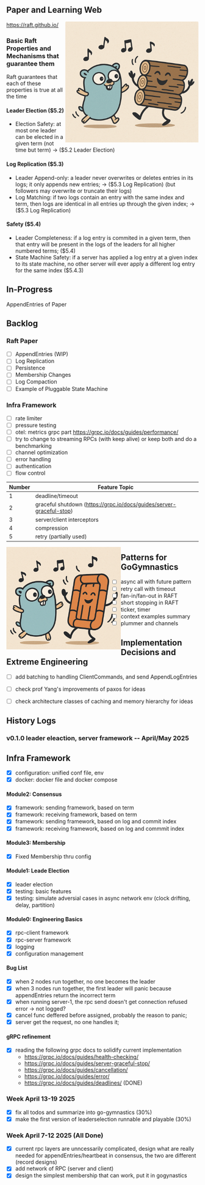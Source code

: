 
## Paper and Learning Web

<img src="img/logo2.jpg" alt="My Image" align="right" width="350">

https://raft.github.io/

### Basic Raft Properties and Mechanisms that guarantee them
Raft guarantees that each of these properties is true at all the time
#### Leader Election ($5.2)
- Election Safety: at most one leader can be elected in a given term (not time but term) -> ($5.2 Leader Election)
#### Log Replication ($5.3)
- Leader Append-only: a leader never overwrites or deletes entries in its logs; it only appends new entries; -> ($5.3 Log Replication)
(but followers may overwrite or truncate their logs)
- Log Matching: if two logs contain an entry with the same index and term, then logs are identical in all entries up through the given index; -> ($5.3 Log Replication)
#### Safety ($5.4)
- Leader Completeness: if a log entry is commited in a given term, then that entry will be present in the logs of the leaders for all higher numbered terms; ($5.4)
- State Machine Safety: if a server has applied a log entry at a given index to its state machine, no other server will ever apply a different log entry for the same index ($5.4.3)

## In-Progress
AppendEntries of Paper

## Backlog

### Raft Paper
- [ ] AppendEntries (WIP)
- [ ] Log Replication
- [ ] Persistence
- [ ] Membership Changes
- [ ] Log Compaction
- [ ] Example of Pluggable State Machine

### Infra Framework
- [ ] rate limiter
- [ ] pressure testing
- [ ] otel: metrics
grpc part
https://grpc.io/docs/guides/performance/
- [ ] try to change to streaming RPCs (with keep alive) or keep both and do a benchmarking
- [ ] channel optimization
- [ ] error handling
- [ ] authentication
- [ ] flow control
      
| Number | Feature Topic                                                        |
| ------ | -------------------------------------------------------------------- |
| 1      | deadline/timeout                                                     |
| 2      | graceful shutdown (https://grpc.io/docs/guides/server-graceful-stop) |
| 3      | server/client interceptors                                           |
| 4      | compression                                                          |
| 5      | retry (partially used)                                               |



<img src="img/logo1.jpg" alt="My Image" align="left" width="300">

## Patterns for GoGymnastics
- [ ] async all with future pattern
- [ ] retry call with timeout
- [ ] fan-in/fan-out in RAFT
- [ ] short stopping in RAFT
- [ ] ticker, timer
- [ ] context examples summary
- [ ] plummer and channels

## Implementation Decisions and Extreme Engineering
- [ ] add batching to handling ClientCommands, and send AppendLogEntries
- [ ] check prof Yang's improvements of paxos for ideas
- [ ] check architecture classes of caching and memory hierarchy for ideas


## History Logs

### v0.1.0 leader eleaction, server framework -- April/May 2025

## Infra Framework
- [x] configuration: unified conf file, env
- [x] docker: docker file and docker compose

#### Module2: Consensus
- [x] framework: sending framework, based on term
- [x] framework: receiving framework, based on term
- [x] framework: sending framework, based on log and commit index
- [x] framework: receiving framework, based on log and commmit index

#### Module3: Membership
- [x] Fixed Membership thru config

#### Module1: Leade Election
- [x] leader election
- [x] testing: basic features
- [x] testing: simulate adversial cases in async network env (clock drifting, delay, partition)

#### Module0: Engineering Basics
- [x] rpc-client framework
- [X] rpc-server framework
- [x] logging
- [x] configuration management

#### Bug List 
- [x] when 2 nodes run together, no one becomes the leader
- [x] when 3 nodes run together, the first leader will panic because appendEntries return the incorrect term
- [x] when running server-1, the rpc send doesn't get connection refused error -> not logged?
- [x] cancel func deffered before assigned, probably the reason to panic;
- [x] server get the request, no one handles it;

#### gRPC refinement
- [x] reading the following grpc docs to solidify current implementation
    - https://grpc.io/docs/guides/health-checking/ 
    - https://grpc.io/docs/guides/server-graceful-stop/
    - https://grpc.io/docs/guides/cancellation/
    - https://grpc.io/docs/guides/error/
    - https://grpc.io/docs/guides/deadlines/ (DONE)

### Week April 13-19 2025
- [x] fix all todos and summarize into go-gymnastics (30%)
- [x] make the first version of leaderselection runnable and playable (30%)

### Week April 7-12 2025 (All Done)
- [x] current rpc layers are unncessarily complicated, design what are really needed for appendEntries/heartbeat in consensus, the two are different (record designs)
- [x] add network of RPC (server and client)
- [x] design the simplest membership that can work, put it in gogynastics
